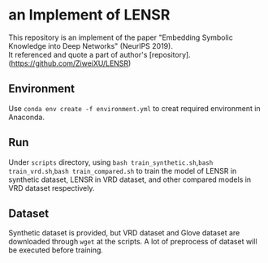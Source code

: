 # an Implement of LENSR
This repository is an implement of the paper "Embedding Symbolic Knowledge into Deep Networks" (NeurIPS 2019).  
It referenced and quote a part of author's [repository].(https://github.com/ZiweiXU/LENSR)  

## Environment
Use `conda env create -f environment.yml` to creat required environment in Anaconda.  

## Run
Under `scripts` directory, using `bash train_synthetic.sh`,`bash train_vrd.sh`,`bash train_compared.sh` to train the model of LENSR in synthetic dataset, LENSR in VRD dataset, and other compared models in VRD dataset respectively.

## Dataset
Synthetic dataset is provided, but VRD dataset and Glove dataset are downloaded through `wget` at the scripts. A lot of preprocess of dataset will be executed before training.
